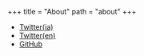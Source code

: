 +++
title = "About"
path = "about"
+++

- [Twitter(ja)](https://twitter.com/rumitoast)
- [Twitter(en)](https://twitter.com/tasty_eryngii)
- [GitHub](https://github.com/taryune)
